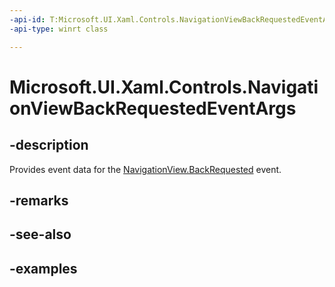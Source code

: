 ```yaml
---
-api-id: T:Microsoft.UI.Xaml.Controls.NavigationViewBackRequestedEventArgs
-api-type: winrt class

---
```

<!-- Class syntax.
public class NavigationViewBackRequestedEventArgs 
-->

# Microsoft.UI.Xaml.Controls.NavigationViewBackRequestedEventArgs


## -description

Provides event data for the [NavigationView.BackRequested](navigationview_backrequested.md) event.


## -remarks


## -see-also


## -examples



